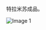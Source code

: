 特拉米苏成品。

![Image 1](https://files.e5n.cc/media_attachments/files/114/675/123/521/438/074/original/19eb2a0c8db032a2.jpg)